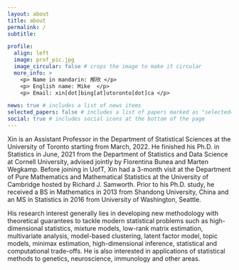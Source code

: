 ```yaml
---
layout: about
title: about
permalink: /
subtitle: 

profile:
  align: left
  image: prof_pic.jpg
  image_circular: false # crops the image to make it circular
  more_info: >
    <p> Name in mandarin: 邴欣 </p>
    <p> English name: Mike  </p>
    <p> Email: xin[dot]bing[at]utoronto[dot]ca </p>

news: true # includes a list of news items
selected_papers: false # includes a list of papers marked as "selected={true}"
social: true # includes social icons at the bottom of the page
---
```


Xin is an Assistant Professor in the Department of Statistical Sciences at the University of Toronto starting from March, 2022. He finished his Ph.D. in Statistics in June, 2021 from the Department of Statistics and Data Science at Cornell University, advised jointly by Florentina Bunea and Marten Wegkamp. Before joining in UofT, Xin had a 3-month visit at the Department of Pure Mathematics and Mathematical Statistics at the University of Cambridge hosted by Richard J. Samworth. Prior to his Ph.D. study, he received a BS in Mathematics in 2013 from Shandong University, China and an MS in Statistics in 2016 from University of Washington, Seattle.

His research interest generally lies in developing new methodology with theoretical guarantees to tackle modern statistical problems such as high-dimensional statistics, mixture models, low-rank matrix estimation, multivariate analysis, model-based clustering, latent factor model, topic models, minimax estimation, high-dimensional inference, statistical and computational trade-offs. He is also interested in applications of statistical methods to genetics, neuroscience, immunology and other areas.
